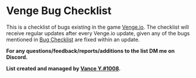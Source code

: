 # Venge Bug Checklist

This is a checklist of bugs existing in the game [Venge.io](https://venge.io/). The checklist will receive regular updates after every Venge.io update, given any of the bugs mentioned in [Bug Checklist](https://github.com/guywiddasnipah/Venge-Bugs/blob/main/Bug%20Checklist) are fixed within an update. 


 **For any questions/feedback/reports/additions to the list DM me on Discord.**


 **List created and managed by [Vance Y.#1008](https://discordapp.com/users/694164511011110972).**
